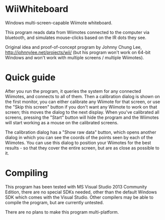 # WiiWhiteboard
Windows multi-screen-capable Wiimote whiteboard.

This program reads data from Wiimotes connected to the computer via bluetooth, and simulates mouse-clicks based on the IR dots they see.

Original idea and proof-of-concept program by Johnny Chung Lee, http://johnnylee.net/projects/wii/ (but his program won't work on 64-bit Windows and won't work with multiple screens / multiple Wiimotes).

# Quick guide
After you run the program, it queries the system for any connected Wiimotes, and connects to all of them. Then a calibration dialog is shown on the first monitor, you can either calibrate any Wiimote for that screen, or use the "Skip this screen" button if you don't want any Wiimote to work on that screen; this moves the dialog to the next display. When you've calibrated all screens, pressing the "Start" button will hide the program and the Wiimotes will start working as a mouse on the calibrated screens.

The calibration dialog has a "Show raw data" button, which opens another dialog in which you can see the coords of the points seen by each of the Wiimotes. You can use this dialog to position your Wiimotes for the best results - so that they cover the entire screen, but are as close as possible to it.

# Compiling
This program has been tested with MS Visual Studio 2013 Community Edition, there are no special SDKs needed, other than the default Windows SDK which comes with the Visual Studio.
Other compilers may be able to compile the program, but are currently untested.

There are no plans to make this program multi-platform.
